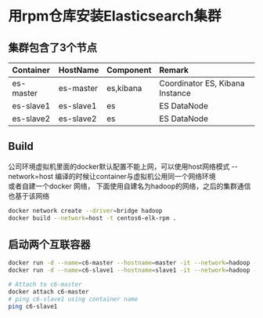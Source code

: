 # 用rpm仓库安装Elasticsearch集群

## 集群包含了3个节点

| Container     | HostName  | Component    | Remark                            |
| :-----------  | :------   | :------      |  :------                          |
| es-master     | es-master | es,kibana    | Coordinator ES, Kibana Instance   |
| es-slave1     | es-slave1 | es           | ES DataNode                       |
| es-slave2     | es-slave2 | es           | ES DataNode                       |


## Build
公司环境虚拟机里面的docker默认配置不能上网，可以使用host网络模式 --network=host 编译的时候让container与虚拟机公用同一个网络环境  
或者自建一个docker 网络， 下面使用自建名为hadoop的网络，之后的集群通信也基于该网络
```bash
docker network create --driver=bridge hadoop
docker build --network=host -t centos6-elk-rpm .
```



## 启动两个互联容器
```bash
docker run -d --name=c6-master --hostname=master -it --network=hadoop --privileged=true centos6-base
docker run -d --name=c6-slave1 --hostname=slave1 -it --network=hadoop --privileged=true centos6-base

# Attach to c6-master
docker attach c6-master
# ping c6-slave1 using container name
ping c6-slave1
```
